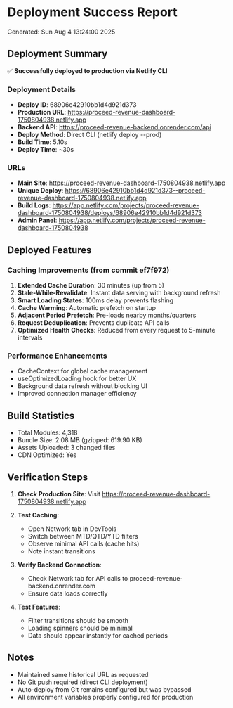 # Deployment Success Report

Generated: Sun Aug 4 13:24:00 2025

## Deployment Summary

✅ **Successfully deployed to production via Netlify CLI**

### Deployment Details
- **Deploy ID**: 68906e42910bb1d4d921d373
- **Production URL**: https://proceed-revenue-dashboard-1750804938.netlify.app
- **Backend API**: https://proceed-revenue-backend.onrender.com/api
- **Deploy Method**: Direct CLI (netlify deploy --prod)
- **Build Time**: 5.10s
- **Deploy Time**: ~30s

### URLs
- **Main Site**: https://proceed-revenue-dashboard-1750804938.netlify.app
- **Unique Deploy**: https://68906e42910bb1d4d921d373--proceed-revenue-dashboard-1750804938.netlify.app
- **Build Logs**: https://app.netlify.com/projects/proceed-revenue-dashboard-1750804938/deploys/68906e42910bb1d4d921d373
- **Admin Panel**: https://app.netlify.com/projects/proceed-revenue-dashboard-1750804938

## Deployed Features

### Caching Improvements (from commit ef7f972)
1. **Extended Cache Duration**: 30 minutes (up from 5)
2. **Stale-While-Revalidate**: Instant data serving with background refresh
3. **Smart Loading States**: 100ms delay prevents flashing
4. **Cache Warming**: Automatic prefetch on startup
5. **Adjacent Period Prefetch**: Pre-loads nearby months/quarters
6. **Request Deduplication**: Prevents duplicate API calls
7. **Optimized Health Checks**: Reduced from every request to 5-minute intervals

### Performance Enhancements
- CacheContext for global cache management
- useOptimizedLoading hook for better UX
- Background data refresh without blocking UI
- Improved connection manager efficiency

## Build Statistics
- Total Modules: 4,318
- Bundle Size: 2.08 MB (gzipped: 619.90 KB)
- Assets Uploaded: 3 changed files
- CDN Optimized: Yes

## Verification Steps

1. **Check Production Site**: Visit https://proceed-revenue-dashboard-1750804938.netlify.app
2. **Test Caching**:
   - Open Network tab in DevTools
   - Switch between MTD/QTD/YTD filters
   - Observe minimal API calls (cache hits)
   - Note instant transitions

3. **Verify Backend Connection**:
   - Check Network tab for API calls to proceed-revenue-backend.onrender.com
   - Ensure data loads correctly

4. **Test Features**:
   - Filter transitions should be smooth
   - Loading spinners should be minimal
   - Data should appear instantly for cached periods

## Notes
- Maintained same historical URL as requested
- No Git push required (direct CLI deployment)
- Auto-deploy from Git remains configured but was bypassed
- All environment variables properly configured for production